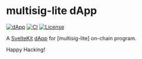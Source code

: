 # multisig-lite dApp

[![dApp](https://img.shields.io/badge/dApp-black.svg?logo=Vercel)](https://multisig-lite.vercel.app)
[![CI](https://github.com/keithnoguchi/multisig-lite/actions/workflows/ci.yml/badge.svg)](https://github.com/keithnoguchi/multisig-lite/actions)
[![License](https://img.shields.io/badge/license-Apache--2.0_OR_MIT-blue.svg)](https://github.com/keithnoguchi/multisig-lite)

[sveltekit]: https://kit.svelte.dev/
[dapp]: https://multisig-lite.vercel.app/
[mulltisig-lite]: ../../programs/multisig-lite/README.md

A [SvelteKit] [dApp] for [multisig-lite] on-chain program.

Happy Hacking!
